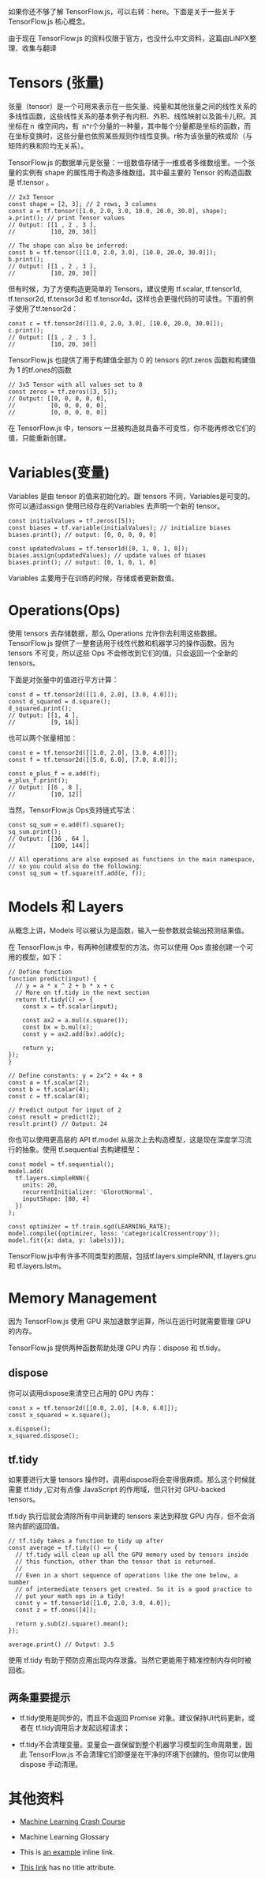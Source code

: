 如果你还不够了解 TensorFlow.js，可以右转：here。下面是关于一些关于 TensorFlow.js 核心概念。

由于现在 TensorFlow.js 的资料仅限于官方，也没什么中文资料，这篇由LiNPX整理、收集与翻译


# Tensors (张量)
张量（tensor）是一个可用来表示在一些矢量、纯量和其他张量之间的线性关系的多线性函数，这些线性关系的基本例子有内积、外积、线性映射以及笛卡儿积。其坐标在 n  维空间内，有  n^r个分量的一种量，其中每个分量都是坐标的函数，而在坐标变换时，这些分量也依照某些规则作线性变换。r称为该张量的秩或阶（与矩阵的秩和阶均无关系）。

TensorFlow.js 的数据单元是张量：一组数值存储于一维或者多维数组里。一个张量的实例有 shape 的属性用于构造多维数组。其中最主要的 Tensor 的构造函数是 tf.tensor 。

	// 2x3 Tensor
	const shape = [2, 3]; // 2 rows, 3 columns
	const a = tf.tensor([1.0, 2.0, 3.0, 10.0, 20.0, 30.0], shape);
	a.print(); // print Tensor values
	// Output: [[1 , 2 , 3 ],
	//          [10, 20, 30]]
	
	// The shape can also be inferred:
	const b = tf.tensor([[1.0, 2.0, 3.0], [10.0, 20.0, 30.0]]);
	b.print();
	// Output: [[1 , 2 , 3 ],
	//          [10, 20, 30]]
但有时候，为了方便构造更简单的 Tensors，建议使用 tf.scalar, tf.tensor1d, tf.tensor2d, tf.tensor3d 和 tf.tensor4d，这样也会更强代码的可读性。下面的例子使用了tf.tensor2d：

	const c = tf.tensor2d([[1.0, 2.0, 3.0], [10.0, 20.0, 30.0]]);
	c.print();
	// Output: [[1 , 2 , 3 ],
	//          [10, 20, 30]]
TensorFlow.js 也提供了用于构建值全部为 0 的 tensors 的tf.zeros 函数和构建值为 1 的tf.ones的函数

	// 3x5 Tensor with all values set to 0
	const zeros = tf.zeros([3, 5]);
	// Output: [[0, 0, 0, 0, 0],
	//          [0, 0, 0, 0, 0],
	//          [0, 0, 0, 0, 0]]
在 TensorFlow.js 中，tensors 一旦被构造就具备不可变性，你不能再修改它们的值，只能重新创建。


# Variables(变量)
Variables 是由 tensor 的值来初始化的。跟 tensors 不同，Variables是可变的。你可以通过assign 使用已经存在的Variables 去声明一个新的 tensor。

	const initialValues = tf.zeros([5]);
	const biases = tf.variable(initialValues); // initialize biases
	biases.print(); // output: [0, 0, 0, 0, 0]
	
	const updatedValues = tf.tensor1d([0, 1, 0, 1, 0]);
	biases.assign(updatedValues); // update values of biases
	biases.print(); // output: [0, 1, 0, 1, 0]
Variables 主要用于在训练的时候，存储或者更新数值。


# Operations(Ops)
使用 tensors 去存储数据，那么 Operations 允许你去利用这些数据。TensorFlow.js 提供了一整套适用于线性代数和机器学习的操作函数。因为 tensors 不可变，所以这些 Ops 不会修改到它们的值，只会返回一个全新的 tensors。

下面是对张量中的值进行平方计算：

	const d = tf.tensor2d([[1.0, 2.0], [3.0, 4.0]]);
	const d_squared = d.square();
	d_squared.print();
	// Output: [[1, 4 ],
	//          [9, 16]]
也可以两个张量相加：

	const e = tf.tensor2d([[1.0, 2.0], [3.0, 4.0]]);
	const f = tf.tensor2d([[5.0, 6.0], [7.0, 8.0]]);
	
	const e_plus_f = e.add(f);
	e_plus_f.print();
	// Output: [[6 , 8 ],
	//          [10, 12]]
当然，TensorFlow.js Ops支持链式写法：

	const sq_sum = e.add(f).square();
	sq_sum.print();
	// Output: [[36 , 64 ],
	//          [100, 144]]
	
	// All operations are also exposed as functions in the main namespace,
	// so you could also do the following:
	const sq_sum = tf.square(tf.add(e, f));


# Models 和 Layers
从概念上讲，Models 可以被认为是函数，输入一些参数就会输出预测结果值。

在 TensorFlow.js 中，有两种创建模型的方法。你可以使用 Ops 直接创建一个可用的模型，如下：

	// Define function
	function predict(input) {
	  // y = a * x ^ 2 + b * x + c
	  // More on tf.tidy in the next section
	  return tf.tidy(() => {
	    const x = tf.scalar(input);

	    const ax2 = a.mul(x.square());
	    const bx = b.mul(x);
	    const y = ax2.add(bx).add(c);
	
	    return y;
	});
	}

	// Define constants: y = 2x^2 + 4x + 8
	const a = tf.scalar(2);
	const b = tf.scalar(4);
	const c = tf.scalar(8);
	
	// Predict output for input of 2
	const result = predict(2);
	result.print() // Output: 24
你也可以使用更高层的 API tf.model 从层次上去构造模型，这是现在深度学习流行的抽象。使用 tf.sequential 去构建模型：

	const model = tf.sequential();
	model.add(
	  tf.layers.simpleRNN({
	    units: 20,
	    recurrentInitializer: 'GlorotNormal',
	    inputShape: [80, 4]
	  })
	);
	
	const optimizer = tf.train.sgd(LEARNING_RATE);
	model.compile({optimizer, loss: 'categoricalCrossentropy'});
	model.fit({x: data, y: labels)});
TensorFlow.js中有许多不同类型的图层，包括tf.layers.simpleRNN, tf.layers.gru 和 tf.layers.lstm。


# Memory Management
因为 TensorFlow.js 使用 GPU 来加速数学运算，所以在运行时就需要管理 GPU 的内存。

TensorFlow.js 提供两种函数帮助处理 GPU 内存：dispose 和 tf.tidy。

## dispose
你可以调用dispose来清空已占用的 GPU 内存：

	const x = tf.tensor2d([[0.0, 2.0], [4.0, 6.0]]);
	const x_squared = x.square();
	
	x.dispose();
	x_squared.dispose();
## tf.tidy
如果要进行大量 tensors 操作时，调用dispose将会变得很麻烦。那么这个时候就需要 tf.tidy ,它对有点像 JavaScript 的作用域，但只针对 GPU-backed tensors。

tf.tidy 执行后就会清除所有中间新建的 tensors 来达到释放 GPU 内存，但不会消除内部的返回值。

	// tf.tidy takes a function to tidy up after
	const average = tf.tidy(() => {
	  // tf.tidy will clean up all the GPU memory used by tensors inside
	  // this function, other than the tensor that is returned.
	  //
	  // Even in a short sequence of operations like the one below, a number
	  // of intermediate tensors get created. So it is a good practice to
	  // put your math ops in a tidy!
	  const y = tf.tensor1d([1.0, 2.0, 3.0, 4.0]);
	  const z = tf.ones([4]);
	
	  return y.sub(z).square().mean();
	});

	average.print() // Output: 3.5
使用 tf.tidy 有助于预防应用出现内存泄露。当然它更能用于精准控制内存何时被回收。

## 两条重要提示
- tf.tidy使用是同步的，而且不会返回 Promise 对象。建议保持UI代码更新，或者在 tf.tidy调用后才发起远程请求；

- tf.tidy不会清理变量。变量会一直保留到整个机器学习模型的生命周期里，因此 TensorFlow.js 不会清理它们即便是在干净的环境下创建的。但你可以使用 dispose 手动清理。


# 其他资料
- [Machine Learning Crash Course](http://example.com)

- Machine Learning Glossary

- This is [an example](http://example.com/ "Title") inline link.

- [This link](http://example.net/) has no title attribute.
